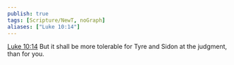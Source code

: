 ```yaml
---
publish: true
tags: [Scripture/NewT, noGraph]
aliases: ["Luke 10:14"]
---
```

[Luke 10:14](https://churchofjesuschrist.org/study/scriptures/nt/luke/10?lang=eng&id=p14#p14) But it shall be more tolerable for Tyre and Sidon at the judgment, than for you.
